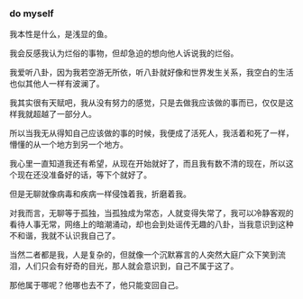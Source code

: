 ### do myself
我本性是什么，是浅显的鱼。

我会反感我认为烂俗的事物，但却急迫的想向他人诉说我的烂俗。

我爱听八卦，因为我若空游无所依，听八卦就好像和世界发生关系，我空白的生活也似其他人一样有波澜了。

我其实很有天赋吧，我从没有努力的感觉，只是去做我应该做的事而已，仅仅是这样我就超越了一部分人。

所以当我无从得知自己应该做的事的时候，我便成了活死人，我活着和死了一样，懵懂的从一个地方到另一个地方。

我心里一直知道我还有希望，从现在开始就好了，而且我有数不清的现在，所以这个现在还没准备好的话，等下个就好了。

但是无聊就像病毒和疾病一样侵蚀着我，折磨着我。

对我而言，无聊等于孤独，当孤独成为常态，人就变得失常了，我可以冷静客观的看待人事无常，网络上的暗潮涌动，却也会到处谣传无趣的八卦，当我意识到这种不和谐，我就不认识我自己了。

当然二者都是我，人是复杂的，但就像一个沉默寡言的人突然大庭广众下笑到流泪，人们只会有好奇的目光，那人就会意识到，自己不属于这了。

那他属于哪呢？他哪也去不了，他只能变回自己。
